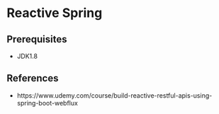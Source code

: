 # Reactive Spring
## Prerequisites
<ul>
<li>JDK1.8</li>
</ul>

## References
<ul>
<li>https://www.udemy.com/course/build-reactive-restful-apis-using-spring-boot-webflux</li>
</ul>
